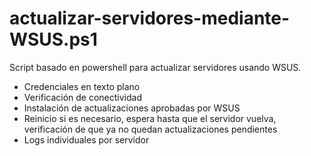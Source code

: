 # actualizar-servidores-mediante-WSUS.ps1
Script basado en powershell para actualizar servidores usando WSUS. 
- Credenciales en texto plano
- Verificación de conectividad
- Instalación de actualizaciones aprobadas por WSUS
- Reinicio si es necesario, espera hasta que el servidor vuelva, verificación de que ya no quedan actualizaciones pendientes
- Logs individuales por servidor

